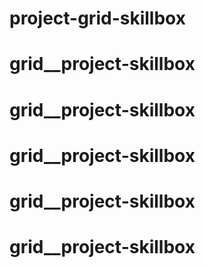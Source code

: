 # project-grid-skillbox
# grid__project-skillbox
# grid__project-skillbox
# grid__project-skillbox
# grid__project-skillbox
# grid__project-skillbox
